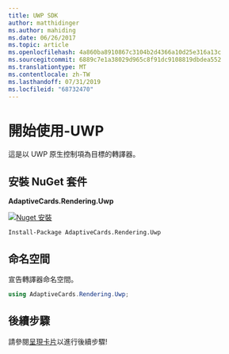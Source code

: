 ```yaml
---
title: UWP SDK
author: matthidinger
ms.author: mahiding
ms.date: 06/26/2017
ms.topic: article
ms.openlocfilehash: 4a860ba8910867c3104b2d4366a10d25e316a13c
ms.sourcegitcommit: 6889c7e1a38029d965c8f91dc9108819dbdea552
ms.translationtype: MT
ms.contentlocale: zh-TW
ms.lasthandoff: 07/31/2019
ms.locfileid: "68732470"
---
```

# <a name="getting-started---uwp"></a>開始使用-UWP

這是以 UWP 原生控制項為目標的轉譯器。

## <a name="install-nuget-package"></a>安裝 NuGet 套件

**AdaptiveCards.Rendering.Uwp**

[![Nuget 安裝](https://img.shields.io/nuget/vpre/AdaptiveCards.Rendering.Uwp.svg)](https://www.nuget.org/packages/AdaptiveCards.Rendering.Uwp)

```console
Install-Package AdaptiveCards.Rendering.Uwp
```

## <a name="namespace"></a>命名空間

宣告轉譯器命名空間。

```csharp
using AdaptiveCards.Rendering.Uwp;
```

## <a name="next-steps"></a>後續步驟

請參閱[呈現卡片](render-a-card.md)以進行後續步驟!